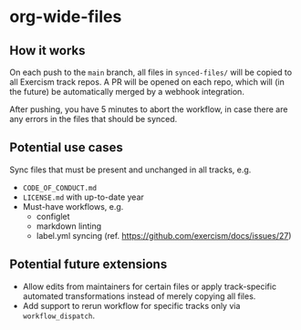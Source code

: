 # org-wide-files

## How it works

On each push to the `main` branch, all files in `synced-files/` will be copied to all Exercism track repos.
A PR will be opened on each repo, which will (in the future) be automatically merged by a webhook integration.

After pushing, you have 5 minutes to abort the workflow, in case there are any errors in the files that should be synced.

## Potential use cases

Sync files that must be present and unchanged in all tracks, e.g.

- `CODE_OF_CONDUCT.md`
- `LICENSE.md` with up-to-date year
- Must-have workflows, e.g.
  - configlet
  - markdown linting
  - label.yml syncing (ref. https://github.com/exercism/docs/issues/27)

## Potential future extensions

- Allow edits from maintainers for certain files or apply track-specific automated transformations instead of merely copying all files.
- Add support to rerun workflow for specific tracks only via `workflow_dispatch`.
